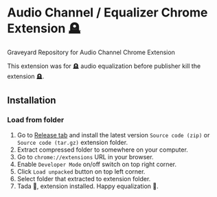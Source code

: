 # Audio Channel / Equalizer Chrome Extension 🪦

Graveyard Repository for Audio Channel Chrome Extension

This extension was for 🪦 audio equalization before publisher kill the extension 🪦.

## Installation

### Load from folder

1. Go to [Release tab](https://github.com/Asim-Tahir/audio-channel-ext/releases/latest) and install the latest version `Source code (zip)` or `Source code (tar.gz)` extension folder.
2. Extract compressed folder to somewhere on your computer. 
4. Go to `chrome://extensions` URL in your browser.
5. Enable `Developer Mode` on/off switch on top right corner.
6. Click `Load unpacked` button on top left corner.
7. Select folder that extracted to extension folder.
8. Tada 🎉, extension installed. Happy equalization 🥳.
